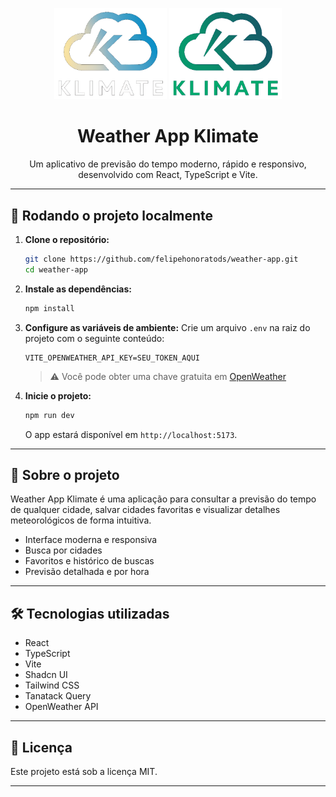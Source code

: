 <!-- LOGOS -->
<p align="center">
  <img src="./public/logo.png" alt="Klimate Logo" width="180"/>
  <img src="./public/logo2.png" alt="Klimate Logo 2" width="180"/>
</p>

<h1 align="center">Weather App Klimate</h1>

<p align="center">
  Um aplicativo de previsão do tempo moderno, rápido e responsivo, desenvolvido com React, TypeScript e Vite.
</p>

---

## 🚀 Rodando o projeto localmente

1. **Clone o repositório:**
   ```bash
   git clone https://github.com/felipehonoratods/weather-app.git
   cd weather-app
   ```
2. **Instale as dependências:**
   ```bash
   npm install
   ```
3. **Configure as variáveis de ambiente:**
   Crie um arquivo `.env` na raiz do projeto com o seguinte conteúdo:
   ```env
   VITE_OPENWEATHER_API_KEY=SEU_TOKEN_AQUI
   ```
   > ⚠️ Você pode obter uma chave gratuita em [OpenWeather](https://openweathermap.org/api)

4. **Inicie o projeto:**
   ```bash
   npm run dev
   ```
   O app estará disponível em `http://localhost:5173`.

---

## 📝 Sobre o projeto

Weather App Klimate é uma aplicação para consultar a previsão do tempo de qualquer cidade, salvar cidades favoritas e visualizar detalhes meteorológicos de forma intuitiva.

- Interface moderna e responsiva
- Busca por cidades
- Favoritos e histórico de buscas
- Previsão detalhada e por hora

---

## 🛠️ Tecnologias utilizadas
- React
- TypeScript
- Vite
- Shadcn UI
- Tailwind CSS
- Tanatack Query
- OpenWeather API

---

## 📄 Licença

Este projeto está sob a licença MIT.

---
